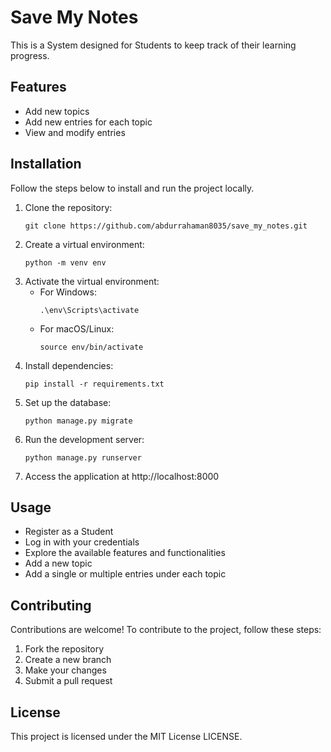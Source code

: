 # Save My Notes

This is a System designed for Students to keep track of their learning progress.

## Features
- Add new topics
- Add new entries for each topic
- View and modify entries

## Installation
Follow the steps below to install and run the project locally.

1. Clone the repository:
   ```
   git clone https://github.com/abdurrahaman8035/save_my_notes.git
   ```
2. Create a virtual environment:
   ```
   python -m venv env
   ```
3. Activate the virtual environment:
   - For Windows:
     ```
     .\env\Scripts\activate
     ```
   - For macOS/Linux:
     ```
     source env/bin/activate
     ```
4. Install dependencies:
   ```
   pip install -r requirements.txt
   ```
5. Set up the database:
   ```
   python manage.py migrate
   ```
6. Run the development server:
   ```
   python manage.py runserver
   ```
7. Access the application at http://localhost:8000

## Usage
- Register as a Student
- Log in with your credentials
- Explore the available features and functionalities
- Add a new topic
- Add a single or multiple entries under each topic

## Contributing
Contributions are welcome! To contribute to the project, follow these steps:
1. Fork the repository
2. Create a new branch
3. Make your changes
4. Submit a pull request

## License
This project is licensed under the MIT License LICENSE.
```